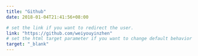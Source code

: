 ```yaml
---
title: "Github"
date: 2018-01-04T21:41:56+08:00

# set the link if you want to redirect the user.
link: "https://github.com/weiyouyinzhen"
# set the html target parameter if you want to change default behavior
target: "_blank"
---
```


